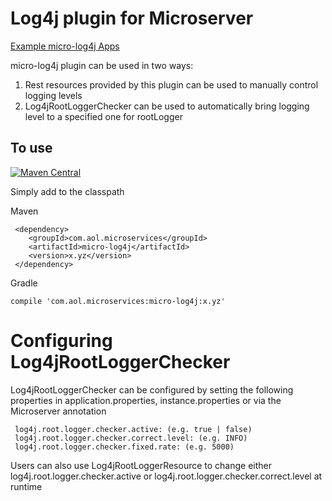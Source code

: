 # Log4j plugin for Microserver

[Example micro-log4j Apps](https://github.com/aol/micro-server/tree/master/micro-log4j/src/test/java/com/aol/micro/server/log4j)

micro-log4j plugin can be used in two ways:

1. Rest resources provided by this plugin can be used to manually control logging levels
2. Log4jRootLoggerChecker can be used to automatically bring logging level to a specified one for rootLogger

## To use

[![Maven Central](https://maven-badges.herokuapp.com/maven-central/com.aol.microservices/micro-log4j/badge.svg)](https://maven-badges.herokuapp.com/maven-central/com.aol.microservices/micro-log4j)

Simply add to the classpath

Maven 

     <dependency>
        <groupId>com.aol.microservices</groupId>  
        <artifactId>micro-log4j</artifactId>
        <version>x.yz</version>
     </dependency>
     
Gradle

    compile 'com.aol.microservices:micro-log4j:x.yz'

# Configuring Log4jRootLoggerChecker

Log4jRootLoggerChecker can be configured by setting the following properties in application.properties, instance.properties or via the Microserver annotation

     log4j.root.logger.checker.active: (e.g. true | false)
     log4j.root.logger.checker.correct.level: (e.g. INFO)
     log4j.root.logger.checker.fixed.rate: (e.g. 5000)
     
Users can also use Log4jRootLoggerResource to change either log4j.root.logger.checker.active or log4j.root.logger.checker.correct.level at runtime


